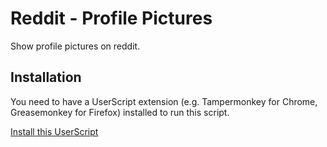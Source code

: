 # Reddit - Profile Pictures
Show profile pictures on reddit.

## Installation
You need to have a UserScript extension (e.g. Tampermonkey for Chrome, Greasemonkey for Firefox) installed to run this script.

[Install this UserScript](https://github.com/LenAnderson/Reddit-Profile-Pictures/raw/master/reddit_profile_pictures.user.js)
